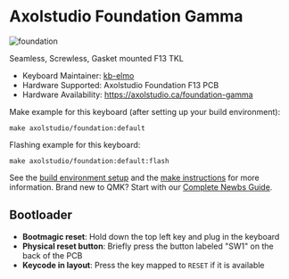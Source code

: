 # Axolstudio Foundation Gamma

![foundation](https://i.imgur.com/wxLv3oGl.jpg)

Seamless, Screwless, Gasket mounted F13 TKL

* Keyboard Maintainer: [kb-elmo](https://github.com/kb-elmo)
* Hardware Supported: Axolstudio Foundation F13 PCB
* Hardware Availability: https://axolstudio.ca/foundation-gamma

Make example for this keyboard (after setting up your build environment):

    make axolstudio/foundation:default

Flashing example for this keyboard:

    make axolstudio/foundation:default:flash

See the [build environment setup](https://docs.qmk.fm/#/getting_started_build_tools) and the [make instructions](https://docs.qmk.fm/#/getting_started_make_guide) for more information. Brand new to QMK? Start with our [Complete Newbs Guide](https://docs.qmk.fm/#/newbs).

## Bootloader

* **Bootmagic reset**: Hold down the top left key and plug in the keyboard
* **Physical reset button**: Briefly press the button labeled "SW1" on the back of the PCB
* **Keycode in layout**: Press the key mapped to `RESET` if it is available
